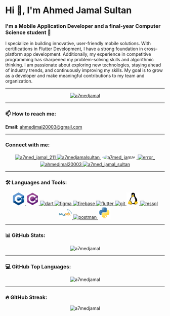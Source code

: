 # Hi 👋, I'm Ahmed Jamal Sultan

### I'm a Mobile Application Developer and a final-year Computer Science student 🌱
I specialize in building innovative, user-friendly mobile solutions. With certifications in Flutter Development, I have a strong foundation in cross-platform app development. Additionally, my experience in competitive programming has sharpened my problem-solving skills and algorithmic thinking. I am passionate about exploring new technologies, staying ahead of industry trends, and continuously improving my skills. My goal is to grow as a developer and make meaningful contributions to my team and organization.

---

<p align="center"> 
  <a href="https://github.com/ryo-ma/github-profile-trophy">
    <img src="https://github-profile-trophy.vercel.app/?username=a7medjamal" alt="a7medjamal" />
  </a> 
</p>

---

### 📫 How to reach me:

**Email:** [ahmedjmal20003@gmail.com](mailto:ahmedjmal20003@gmail.com)

---

### Connect with me:

<p align="center">
  <a href="https://twitter.com/a7med_jamal_211" target="blank">
    <img src="https://raw.githubusercontent.com/rahuldkjain/github-profile-readme-generator/master/src/images/icons/Social/twitter.svg" alt="a7med_jamal_211" height="40" width="40" />
  </a>
  <a href="https://linkedin.com/in/a7medjamalsultan" target="blank">
    <img src="https://raw.githubusercontent.com/rahuldkjain/github-profile-readme-generator/master/src/images/icons/Social/linked-in-alt.svg" alt="a7medjamalsultan" height="40" width="40" />
  </a>
  <a href="https://www.codechef.com/users/a7med_jamal" target="blank">
    <!-- CodeChef icon with white background -->
    <img src="https://cdn.jsdelivr.net/npm/simple-icons@3.1.0/icons/codechef.svg" alt="a7med_jamal" height="40" width="40" style="background-color: white; padding: 5px; border-radius: 50%;" />
  </a>
  <a href="https://codeforces.com/profile/error_" target="blank">
    <img src="https://raw.githubusercontent.com/rahuldkjain/github-profile-readme-generator/master/src/images/icons/Social/codeforces.svg" alt="error_" height="40" width="40" />
  </a>
  <a href="https://www.leetcode.com/ahmedjmal20003" target="blank">
    <img src="https://raw.githubusercontent.com/rahuldkjain/github-profile-readme-generator/master/src/images/icons/Social/leet-code.svg" alt="ahmedjmal20003" height="40" width="40" />
  </a>
  <a href="https://discord.gg/a7med_jamal_sultan" target="blank">
    <img src="https://raw.githubusercontent.com/rahuldkjain/github-profile-readme-generator/master/src/images/icons/Social/discord.svg" alt="a7med_jamal_sultan" height="40" width="40" />
  </a>
</p>

---

### 🛠 Languages and Tools:
<p align="center">
  <a href="https://www.w3schools.com/cpp/" target="_blank" rel="noreferrer">
    <img src="https://raw.githubusercontent.com/devicons/devicon/master/icons/cplusplus/cplusplus-original.svg" alt="cplusplus" width="40" height="40" />
  </a>
  <a href="https://www.w3schools.com/cs/" target="_blank" rel="noreferrer">
    <img src="https://raw.githubusercontent.com/devicons/devicon/master/icons/csharp/csharp-original.svg" alt="csharp" width="40" height="40" />
  </a>
  <a href="https://dart.dev" target="_blank" rel="noreferrer">
    <img src="https://www.vectorlogo.zone/logos/dartlang/dartlang-icon.svg" alt="dart" width="40" height="40" />
  </a>
  <a href="https://www.figma.com/" target="_blank" rel="noreferrer">
    <img src="https://www.vectorlogo.zone/logos/figma/figma-icon.svg" alt="figma" width="40" height="40" />
  </a>
  <a href="https://firebase.google.com/" target="_blank" rel="noreferrer">
    <img src="https://www.vectorlogo.zone/logos/firebase/firebase-icon.svg" alt="firebase" width="40" height="40" />
  </a>
  <a href="https://flutter.dev" target="_blank" rel="noreferrer">
    <img src="https://www.vectorlogo.zone/logos/flutterio/flutterio-icon.svg" alt="flutter" width="40" height="40" />
  </a>
  <a href="https://git-scm.com/" target="_blank" rel="noreferrer">
    <img src="https://www.vectorlogo.zone/logos/git-scm/git-scm-icon.svg" alt="git" width="40" height="40" />
  </a>
  <a href="https://www.linux.org/" target="_blank" rel="noreferrer">
    <img src="https://raw.githubusercontent.com/devicons/devicon/master/icons/linux/linux-original.svg" alt="linux" width="40" height="40" />
  </a>
  <a href="https://www.microsoft.com/en-us/sql-server" target="_blank" rel="noreferrer">
    <img src="https://www.svgrepo.com/show/303229/microsoft-sql-server-logo.svg" alt="mssql" width="40" height="40" />
  </a>
  <a href="https://www.mysql.com/" target="_blank" rel="noreferrer">
    <img src="https://raw.githubusercontent.com/devicons/devicon/master/icons/mysql/mysql-original-wordmark.svg" alt="mysql" width="40" height="40" />
  </a>
  <a href="https://postman.com" target="_blank" rel="noreferrer">
    <img src="https://www.vectorlogo.zone/logos/getpostman/getpostman-icon.svg" alt="postman" width="40" height="40" />
  </a>
  <a href="https://www.python.org" target="_blank" rel="noreferrer">
    <img src="https://raw.githubusercontent.com/devicons/devicon/master/icons/python/python-original.svg" alt="python" width="40" height="40" />
  </a>
</p>

---

### 📊 GitHub Stats:

<p align="center">
  <img src="https://github-readme-stats.vercel.app/api?username=a7medjamal&show_icons=true&locale=en" alt="a7medjamal" />
</p>

---

### 💻 GitHub Top Languages:

<p align="center">
  <img src="https://github-readme-stats.vercel.app/api/top-langs?username=a7medjamal&show_icons=true&locale=en&layout=compact" alt="a7medjamal" />
</p>

---

### 🔥 GitHub Streak:

<p align="center">
  <img src="https://github-readme-streak-stats.herokuapp.com/?user=a7medjamal&" alt="a7medjamal" />
</p>

